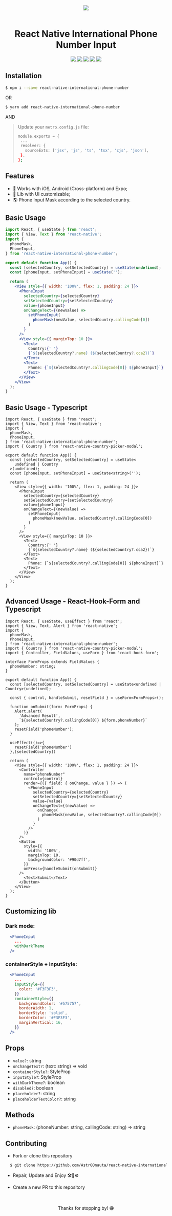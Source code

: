 <div align = "center">
  <img src="https://github.com/AstrOOnauta/react-native-international-phone-number/blob/master/gif/preview.gif">
</div>

<br>

<h1 align="center">React Native International Phone Number Input</h1>

<p align="center">
  <a href="https://www.npmjs.com/package/react-native-international-phone-number">
    <img src="https://img.shields.io/npm/v/react-native-international-phone-number.svg?style=flat-square">
  </a>
  <a href="https://www.npmjs.com/package/react-native-international-phone-number">
    <img src="https://img.shields.io/npm/dm/react-native-international-phone-number.svg?style=flat-square">
  </a>
  <a href="https://github.com/AstrOOnauta/react-native-international-phone-number">
    <img src="https://img.shields.io/github/stars/AstrOOnauta/react-native-international-phone-number"/>
  </a>
  <a href="https://github.com/AstrOOnauta/react-native-international-phone-number/issues">
    <img src="https://img.shields.io/github/issues/AstrOOnauta/react-native-international-phone-number"/>
  </a>
  <a href="https://github.com/AstrOOnauta/react-native-international-phone-number/pulls">
    <img src="https://img.shields.io/github/issues-pr/AstrOOnauta/react-native-international-phone-number"/>
  </a>
</p>

## Installation

```bash
$ npm i --save react-native-international-phone-number
```

OR

```bash
$ yarn add react-native-international-phone-number
```

AND

> Update your `metro.config.js` file:
>
> ```bash
> module.exports = {
>  ...
>  resolver: {
>    sourceExts: ['jsx', 'js', 'ts', 'tsx', 'cjs', 'json'],
>  },
> };
> ```

## Features

- 📱 Works with iOS, Android (Cross-platform) and Expo;
- 🎨 Lib with UI customizable;
- 🌎 Phone Input Mask according to the selected country.

## Basic Usage

```jsx
import React, { useState } from 'react';
import { View, Text } from 'react-native';
import {
  phoneMask,
  PhoneInput,
} from 'react-native-international-phone-number';

export default function App() {
  const [selectedCountry, setSelectedCountry] = useState(undefined);
  const [phoneInput, setPhoneInput] = useState('');

  return (
    <View style={{ width: '100%', flex: 1, padding: 24 }}>
      <PhoneInput
        selectedCountry={selectedCountry}
        setSelectedCountry={setSelectedCountry}
        value={phoneInput}
        onChangeText={(newValue) =>
          setPhoneInput(
            phoneMask(newValue, selectedCountry.callingCode[0])
          )
        }
      />
      <View style={{ marginTop: 10 }}>
        <Text>
          Country:{' '}
          {`${selectedCountry?.name} (${selectedCountry?.cca2})`}
        </Text>
        <Text>
          Phone: {`${selectedCountry?.callingCode[0]} ${phoneInput}`}
        </Text>
      </View>
    </View>
  );
}
```

## Basic Usage - Typescript

```tsx
import React, { useState } from 'react';
import { View, Text } from 'react-native';
import {
  phoneMask,
  PhoneInput,
} from 'react-native-international-phone-number';
import { Country } from 'react-native-country-picker-modal';

export default function App() {
  const [selectedCountry, setSelectedCountry] = useState<
    undefined | Country
  >(undefined);
  const [phoneInput, setPhoneInput] = useState<string>('');

  return (
    <View style={{ width: '100%', flex: 1, padding: 24 }}>
      <PhoneInput
        selectedCountry={selectedCountry}
        setSelectedCountry={setSelectedCountry}
        value={phoneInput}
        onChangeText={(newValue) =>
          setPhoneInput(
            phoneMask(newValue, selectedCountry?.callingCode[0])
          )
        }
      />
      <View style={{ marginTop: 10 }}>
        <Text>
          Country:{' '}
          {`${selectedCountry?.name} (${selectedCountry?.cca2})`}
        </Text>
        <Text>
          Phone: {`${selectedCountry?.callingCode[0]} ${phoneInput}`}
        </Text>
      </View>
    </View>
  );
}
```

## Advanced Usage - React-Hook-Form and Typescript

```tsx
import React, { useState, useEffect } from 'react';
import { View, Text, Alert } from 'react-native';
import {
  phoneMask,
  PhoneInput,
} from 'react-native-international-phone-number';
import { Country } from 'react-native-country-picker-modal';
import { Controller, FieldValues, useForm } from 'react-hook-form';

interface FormProps extends FieldValues {
  phoneNumber: string;
}

export default function App() {
  const [selectedCountry, setSelectedCountry] = useState<undefined | Country>(undefined);

  const { control, handleSubmit, resetField } = useForm<FormProps>();

  function onSubmit(form: FormProps) {
    Alert.alert(
      'Advanced Result',
      `${selectedCountry?.callingCode[0]} ${form.phoneNumber}`
    );
    resetField('phoneNumber');
  }

  useEffect(()=>{
    resetField('phoneNumber')
  },[selectedCountry])

  return (
    <View style={{ width: '100%', flex: 1, padding: 24 }}>
      <Controller
        name="phoneNumber"
        control={control}
        render={({ field: { onChange, value } }) => (
          <PhoneInput
            selectedCountry={selectedCountry}
            setSelectedCountry={setSelectedCountry}
            value={value}
            onChangeText={(newValue) =>
              onChange(
                phoneMask(newValue, selectedCountry?.callingCode[0])
              )
            }
          />
        )}
      />
      <Button
        style={{
          width: '100%',
          marginTop: 10,
          backgroundColor: '#90d7ff',
        }}
        onPress={handleSubmit(onSubmit)}
      />
        <Text>Submit</Text>
      </Button>
    </View>
  );
}
```

## Customizing lib

### Dark mode:

```jsx
  <PhoneInput
    ...
    withDarkTheme
  />
```

### containerStyle + inputStyle:

```jsx
  <PhoneInput
    ...
    inputStyle={{
      color: '#F3F3F3',
    }}
    containerStyle={{
      backgroundColor: '#575757',
      borderWidth: 1,
      borderStyle: 'solid',
      borderColor: '#F3F3F3',
      marginVertical: 16,
    }}
  />
```

## Props

- `value?`: string
- `onChangeText?`: (text: string) => void
- `containerStyle?`: StyleProp<ViewStyle>
- `inputStyle?`: StyleProp<ViewStyle>
- `withDarkTheme?`: boolean
- `disabled?`: boolean
- `placeholder?`: string
- `placeholderTextColor?`: string

## Methods

- `phoneMask`: (phoneNumber: string, callingCode: string) => string

## Contributing

- Fork or clone this repository

```bash
  $ git clone https://github.com/AstrOOnauta/react-native-international-phone-number.git
```

- Repair, Update and Enjoy 🛠️🚧⚙️

- Create a new PR to this repository

<br>

<div align = "center">
	<br>
	  Thanks for stopping by! 😁
	<br>
</div>
